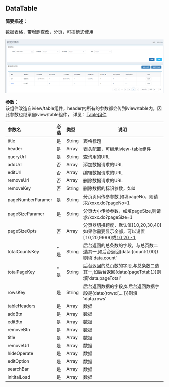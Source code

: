 ## DataTable

**简要描述：**

数据表格，带增删查改，分页，可插槽式使用

![](/assets/data-table.png)

**参数：**  
该组件改造自iview/table组件，header内所有的参数都会传到iview/table内，因此参数也继承自iview/table组件，
详见：[Table组件](https://www.iviewui.com/components/table "Table组件")

| 参数名 | 必选 | 类型 | 说明 |
| :--- | :--- | :--- | --- |
| title | 是 | String | 表格标题 |
| header | 是 | Array | 表头配置，可继承iview-table组件 |
| queryUrl | 是 | String | 查询用的URL |
| addUrl| 否 | Array | 添加数据请求的URL |
| editUrl| 否 | Array | 编辑数据请求的URL |
| removeUrl| 否 | Array | 删除数据请求的URL |
| removeKey| 否 | String | 删除数据的标识参数，如id |
| pageNumberParamer| 是 | String | 分页页码传参参数,如填pageNo，则请求/xxxx.do?pageNo=1 |
| pageSizeParamer| 是 | String | 分页大小传参参数，如填pageSize,则请求/xxxx.do?pageSize=1 |
| pageSizeOpts| 否 | Array | 分页器切换跨度，默认值[10,20,30,40]如果你需要显示全部，可以设置[10,20,9999]或[10,20,-1](取决于接口) |
| totalCountsKey| *是 | String | 后台返回的总条数的字段，与总页数二选其一,如后台返回{data:{count:100}}则填'data.count' |
| totalPageKey | *是 | String | 后台返回的总页数的字段,与总条数二选其一,如后台返回{data:{pageTotal:1}}则填'data.pageTotal' |
| rowsKey| 是 | String | 后台返回数据的字段,如后台返回数据字段是{data:{rows:[....]}}则填 'data.rows' |
| tableHeaders| 是 | Array | 数据 |
| addBtn| 是 | Array | 数据 |
| editBtn| 是 | Array | 数据 |
| removeBtn| 是 | Array | 数据 |
| title | 是 | Array | 数据 |
| removeUrl| 是 | Array | 数据 |
| hideOperate| 是 | Array | 数据 |
| editOption| 是 | Array | 数据 |
| searchBar| 是 | Array | 数据 |
| inititalLoad| 是 | Array | 数据 |





































































































































































































































































































































































































































































































































































































































































































































































































































































































































































































































































